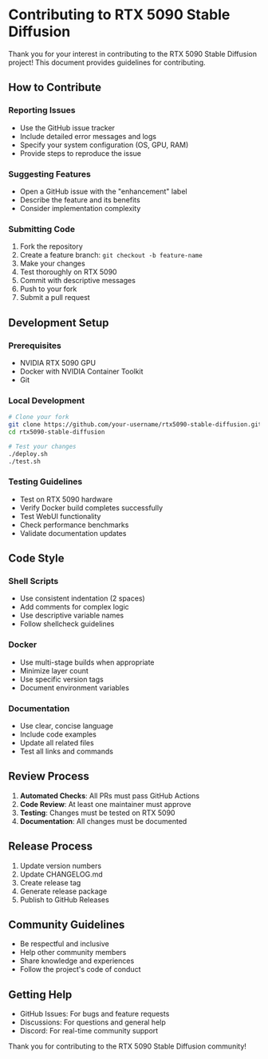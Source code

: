 # Contributing to RTX 5090 Stable Diffusion

Thank you for your interest in contributing to the RTX 5090 Stable Diffusion project! This document provides guidelines for contributing.

## How to Contribute

### Reporting Issues
- Use the GitHub issue tracker
- Include detailed error messages and logs
- Specify your system configuration (OS, GPU, RAM)
- Provide steps to reproduce the issue

### Suggesting Features
- Open a GitHub issue with the "enhancement" label
- Describe the feature and its benefits
- Consider implementation complexity

### Submitting Code
1. Fork the repository
2. Create a feature branch: `git checkout -b feature-name`
3. Make your changes
4. Test thoroughly on RTX 5090
5. Commit with descriptive messages
6. Push to your fork
7. Submit a pull request

## Development Setup

### Prerequisites
- NVIDIA RTX 5090 GPU
- Docker with NVIDIA Container Toolkit
- Git

### Local Development
```bash
# Clone your fork
git clone https://github.com/your-username/rtx5090-stable-diffusion.git
cd rtx5090-stable-diffusion

# Test your changes
./deploy.sh
./test.sh
```

### Testing Guidelines
- Test on RTX 5090 hardware
- Verify Docker build completes successfully
- Test WebUI functionality
- Check performance benchmarks
- Validate documentation updates

## Code Style

### Shell Scripts
- Use consistent indentation (2 spaces)
- Add comments for complex logic
- Use descriptive variable names
- Follow shellcheck guidelines

### Docker
- Use multi-stage builds when appropriate
- Minimize layer count
- Use specific version tags
- Document environment variables

### Documentation
- Use clear, concise language
- Include code examples
- Update all related files
- Test all links and commands

## Review Process

1. **Automated Checks**: All PRs must pass GitHub Actions
2. **Code Review**: At least one maintainer must approve
3. **Testing**: Changes must be tested on RTX 5090
4. **Documentation**: All changes must be documented

## Release Process

1. Update version numbers
2. Update CHANGELOG.md
3. Create release tag
4. Generate release package
5. Publish to GitHub Releases

## Community Guidelines

- Be respectful and inclusive
- Help other community members
- Share knowledge and experiences
- Follow the project's code of conduct

## Getting Help

- GitHub Issues: For bugs and feature requests
- Discussions: For questions and general help
- Discord: For real-time community support

Thank you for contributing to the RTX 5090 Stable Diffusion community!
